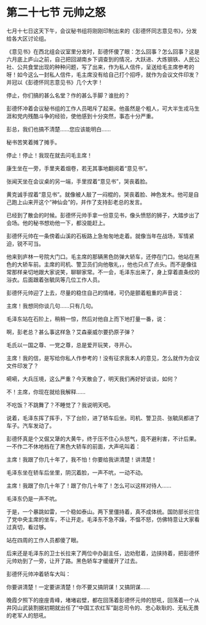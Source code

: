 # 第二十七节 元帅之怒

七月十七日这天下午，会议秘书组将刚刚印制出来的《彭德怀同志意见书》，分发给各大区讨论组。

《意见书》在西北组会议室里分发时，彭德怀傻了眼：怎么回事？怎么回事？这是六月底上庐山之前，自己把回湖南乡下调查到的情况，大跃进、大炼钢铁、人民公社、公共食堂出现的种种问题，写了出来，作为私人信件，呈送给毛主席参考的呀！如今这么一封私人信件，毛主席没有给自己打个招呼，就作为会议文件印发？并冠以《彭德怀同志意见书》几个大字！

停止，你们搞的甚么名堂？作的甚么手脚？谁批的？

彭德怀冲着会议秘书组的工作人员喝斥了起来。他虽然是个粗人，可大半生戎马生涯和党内残酷斗争的经验，使他感到十分突然，事态十分严重。

彭总，我们也搞不清楚……您应该能明白……

秘书苦笑着摊了摊手。

停止！停止！我现在就去问毛主席！

康生坐在一旁，手里夹着烟卷，若无其事地翻阅着“意见书”。

张闻天坐在会议桌的另一端，手里捏着“意见书”，哭丧着脸。

黄克诚手捏着“意见书”。就像被人敲了一闷棍的，哭丧着脸、神色发木。他可是自己跑上山来开这个“神仙会”的，并作了支持彭老总的发言。

已经到了散会的时候。彭德怀元帅手拿一份意见书，像头愤怒的狮子，大踏步出了会场。他的秘书想劝他一下，都没能赶上。

彭德怀元帅在一条傍着山溪的石板路上急匆匆地走着。就像当年在战场，军情紧迫，锐不可当。

他来到庐林一号院大门口。毛主席的那辆黑色防弹大轿车，还停在门口。他站在黑色的大轿车前。主席的司机、警卫员们向他敬礼，，他也只点了点头。而不是像往常那样亲切地跟大家说笑，聊聊家常。不一会，毛泽东出来了，身上穿着直条纹的浴衣。后面跟着张毓凤等几位工作人员。

彭德怀元帅迎了上去，尽量的稳住自己的情绪，可仍是颤着粗重的声音说：

主席！我想同你谈几句……只有几句。

毛泽东站在石阶上，稍稍一惊，然后对他自上而下地打量一番，说：

啊，彭老总？甚么事这样急？艾森豪威尔要扔原子弹？

毛氏以一国之尊、一党之尊，总是爱开玩笑，寻开心。

主席！我的信，是写给你私人作参考的！没有征求我本人的意见，怎么就作为会议文件印发了？

嗬嗬，大兵压境，这么严重？今天散会了，明天我们再好好谈谈，如何？

不！主席，你现在就给我解释……

不吃饭？不跳舞了？不睡觉了？我说明天吧。

说着，毛泽东挥了挥手，下了台阶，进了轿车后坐。司机、警卫员、张毓凤都进了车子。汽车发动了。

彭德怀真是个又倔又犟的大黄牛，终于压不住心头怒气，竟不避利害，不计后果。一不作二不休地档在了黑色大轿车的前面，大声吼叫着：

主席！我跟了你几十年了，我不怕！你要给我讲清楚！讲清楚！

毛泽东坐在轿车后坐里，阴沉着脸，一声不吭，一动不动。

主席！我跟了你几十年了！跟了你几十年了！怎么可以这样对待人……

毛泽东仍是一声不吭。

于是，一个暴跳如雷，一个稳如泰山。两下里僵持着，真不成体统。国防部长拦住了党中央主席的坐车，不让开走。毛泽东不急不躁，不愠不怒，仿佛特意让大家看过真切，看过够。

站在四周的工作人员都傻了眼。

后来还是毛泽东的卫士长拉来了两位中办副主任，边劝慰着，边挟持着，把彭德怀元帅劝到了一旁，让开了路。黑色轿车才缓缓开了过去。

彭德怀元帅冲着轿车大叫：

你要讲清楚！一定要讲清楚！你不要又搞阴谋！又搞阴谋……

晚霞夕照下的座座青峰，堵堵岩壁，都在回荡着彭德怀元帅的怒吼，回荡着一个从井冈山武装割据初期就出任了“中国工农红军”副总司令的、忠心耿耿的、无私无畏的老军人的怒吼。
